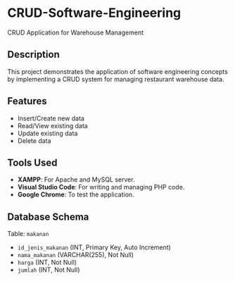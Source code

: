 # CRUD-Software-Engineering
CRUD Application for Warehouse Management

## Description
This project demonstrates the application of software engineering concepts by implementing a CRUD system for managing restaurant warehouse data.

## Features
- Insert/Create new data
- Read/View existing data
- Update existing data
- Delete data

## Tools Used
- **XAMPP**: For Apache and MySQL server.
- **Visual Studio Code**: For writing and managing PHP code.
- **Google Chrome**: To test the application.

## Database Schema
Table: `makanan`
- `id_jenis_makanan` (INT, Primary Key, Auto Increment)
- `nama_makanan` (VARCHAR(255), Not Null)
- `harga` (INT, Not Null)
- `jumlah` (INT, Not Null)
